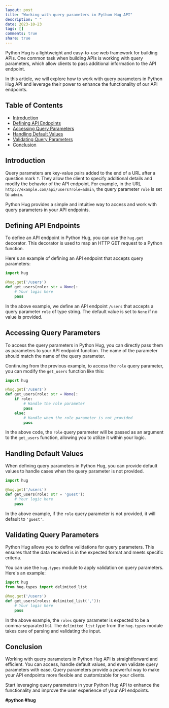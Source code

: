 ```yaml
---
layout: post
title: "Working with query parameters in Python Hug API"
description: " "
date: 2023-10-23
tags: []
comments: true
share: true
---
```


Python Hug is a lightweight and easy-to-use web framework for building APIs. One common task when building APIs is working with query parameters, which allow clients to pass additional information to the API endpoint.

In this article, we will explore how to work with query parameters in Python Hug API and leverage their power to enhance the functionality of our API endpoints.

## Table of Contents

- [Introduction](#introduction)
- [Defining API Endpoints](#defining-api-endpoints)
- [Accessing Query Parameters](#accessing-query-parameters)
- [Handling Default Values](#handling-default-values)
- [Validating Query Parameters](#validating-query-parameters)
- [Conclusion](#conclusion)

## Introduction

Query parameters are key-value pairs added to the end of a URL after a question mark `?`. They allow the client to specify additional details and modify the behavior of the API endpoint. For example, in the URL `http://example.com/api/users?role=admin`, the query parameter `role` is set to `admin`.

Python Hug provides a simple and intuitive way to access and work with query parameters in your API endpoints.

## Defining API Endpoints

To define an API endpoint in Python Hug, you can use the `hug.get` decorator. This decorator is used to map an HTTP GET request to a Python function.

Here's an example of defining an API endpoint that accepts query parameters:

```python
import hug

@hug.get('/users')
def get_users(role: str = None):
    # Your logic here
    pass
```

In the above example, we define an API endpoint `/users` that accepts a query parameter `role` of type string. The default value is set to `None` if no value is provided.

## Accessing Query Parameters

To access the query parameters in Python Hug, you can directly pass them as parameters to your API endpoint function. The name of the parameter should match the name of the query parameter.

Continuing from the previous example, to access the `role` query parameter, you can modify the `get_users` function like this:

```python
import hug

@hug.get('/users')
def get_users(role: str = None):
    if role:
        # Handle the role parameter
        pass
    else:
        # Handle when the role parameter is not provided
        pass
```

In the above code, the `role` query parameter will be passed as an argument to the `get_users` function, allowing you to utilize it within your logic.

## Handling Default Values

When defining query parameters in Python Hug, you can provide default values to handle cases when the query parameter is not provided.

```python
import hug

@hug.get('/users')
def get_users(role: str = 'guest'):
    # Your logic here
    pass
```

In the above example, if the `role` query parameter is not provided, it will default to `'guest'`.

## Validating Query Parameters

Python Hug allows you to define validations for query parameters. This ensures that the data received is in the expected format and meets specific criteria.

You can use the `hug.types` module to apply validation on query parameters. Here's an example:

```python
import hug
from hug.types import delimited_list

@hug.get('/users')
def get_users(roles: delimited_list(',')):
    # Your logic here
    pass
```

In the above example, the `roles` query parameter is expected to be a comma-separated list. The `delimited_list` type from the `hug.types` module takes care of parsing and validating the input.

## Conclusion

Working with query parameters in Python Hug API is straightforward and efficient. You can access, handle default values, and even validate query parameters with ease. Query parameters provide a powerful way to make your API endpoints more flexible and customizable for your clients.

Start leveraging query parameters in your Python Hug API to enhance the functionality and improve the user experience of your API endpoints.

**#python #hug**